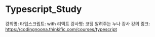 # Typescript_Study

강의명: 타입스크립트: with 리액트
강사명: 코딩 알려주는 누나 강사
강의 링크: https://codingnoona.thinkific.com/courses/typescript
